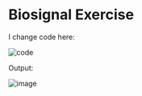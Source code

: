 # Biosignal Exercise

I change code here:

![code](https://github.com/user-attachments/assets/16881483-376c-470f-af24-b05a4504061f)

Output:

![image](https://github.com/user-attachments/assets/3f232585-70cd-4b8c-8f45-efc05e9c15cf)
